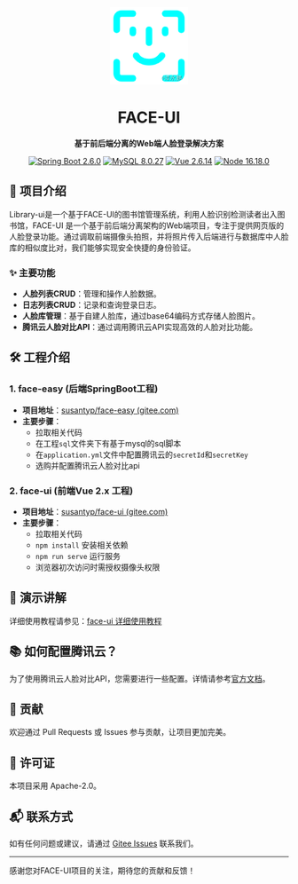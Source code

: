 <p align="center">
    <img src="./logo.png" width="140" height="140" alt="easy-jenkins logo" title="Easy Jenkins - 一键部署工具" />
</p>
<h1 align="center">FACE-UI</h1>

<p align="center">
    <strong>基于前后端分离的Web端人脸登录解决方案</strong>
</p>

<p align="center">
  <a href="#"><img src="https://img.shields.io/badge/Spring%20Boot-2.6.0-brightgreen.svg" alt="Spring Boot 2.6.0"></a>
  <a href="#"><img src="https://img.shields.io/badge/MySQL-8.0.27-blue.svg" alt="MySQL 8.0.27"></a>
  <a href="#"><img src="https://img.shields.io/badge/Vue-2.6.14-brightgreen.svg" alt="Vue 2.6.14"></a>
  <a href="#"><img src="https://img.shields.io/badge/Node-16.18.0-green.svg" alt="Node 16.18.0"></a>
</p>


## 🌟 项目介绍

Library-ui是一个基于FACE-UI的图书馆管理系统，利用人脸识别检测读者出入图书馆，FACE-UI 是一个基于前后端分离架构的Web端项目，专注于提供网页版的人脸登录功能。通过调取前端摄像头拍照，并将照片传入后端进行与数据库中人脸库的相似度比对，我们能够实现安全快捷的身份验证。

### ✨ 主要功能

- **人脸列表CRUD**：管理和操作人脸数据。
- **日志列表CRUD**：记录和查询登录日志。
- **人脸库管理**：基于自建人脸库，通过base64编码方式存储人脸图片。
- **腾讯云人脸对比API**：通过调用腾讯云API实现高效的人脸对比功能。

## 🛠 工程介绍

### 1. face-easy (后端SpringBoot工程)

- **项目地址**：[susantyp/face-easy (gitee.com)](https://gitee.com/susantyp/face-easy)
- **主要步骤**：
  - 拉取相关代码
  - 在工程`sql`文件夹下有基于mysql的sql脚本
  - 在`application.yml`文件中配置腾讯云的`secretId`和`secretKey`
  - 选购并配置腾讯云人脸对比api

### 2. face-ui (前端Vue 2.x 工程)

- **项目地址**：[susantyp/face-ui (gitee.com)](https://gitee.com/susantyp/face-ui)
- **主要步骤**：
  - 拉取相关代码
  - `npm install` 安装相关依赖
  - `npm run serve` 运行服务
  - 浏览器初次访问时需授权摄像头权限

## 📘 演示讲解

详细使用教程请参见：[face-ui 详细使用教程](https://blog.csdn.net/Susan003/article/details/125920408)


## 📚 如何配置腾讯云？

为了使用腾讯云人脸对比API，您需要进行一些配置。详情请参考[官方文档](https://blog.csdn.net/Susan003/article/details/125914027?spm=1001.2014.3001.5502)。

## 🤝 贡献

欢迎通过 Pull Requests 或 Issues 参与贡献，让项目更加完美。

## 📄 许可证

本项目采用 Apache-2.0。

## 📬 联系方式

如有任何问题或建议，请通过 [Gitee Issues](https://gitee.com/susantyp/face-easy/issues) 联系我们。

---

感谢您对FACE-UI项目的关注，期待您的贡献和反馈！
